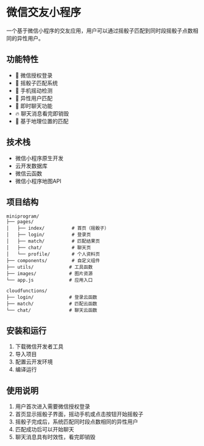 # 微信交友小程序

一个基于微信小程序的交友应用，用户可以通过摇骰子匹配到同时段摇骰子点数相同的异性用户。

## 功能特性

- 🔐 微信授权登录
- 🎲 摇骰子匹配系统
- 📱 手机摇动检测
- 👥 异性用户匹配
- 💬 即时聊天功能
- 🔥 聊天消息看完即销毁
- 📍 基于地理位置的匹配

## 技术栈

- 微信小程序原生开发
- 云开发数据库
- 微信云函数
- 微信小程序地图API

## 项目结构

```
miniprogram/
├── pages/
│   ├── index/          # 首页（摇骰子）
│   ├── login/          # 登录页
│   ├── match/          # 匹配结果页
│   ├── chat/           # 聊天页
│   └── profile/        # 个人资料页
├── components/         # 自定义组件
├── utils/             # 工具函数
├── images/            # 图片资源
└── app.js             # 应用入口

cloudfunctions/
├── login/             # 登录云函数
├── match/             # 匹配云函数
└── chat/              # 聊天云函数
```

## 安装和运行

1. 下载微信开发者工具
2. 导入项目
3. 配置云开发环境
4. 编译运行

## 使用说明

1. 用户首次进入需要微信授权登录
2. 首页显示摇骰子界面，摇动手机或点击按钮开始摇骰子
3. 摇骰子完成后，系统匹配同时段点数相同的异性用户
4. 匹配成功后可以开始聊天
5. 聊天消息具有时效性，看完即销毁
